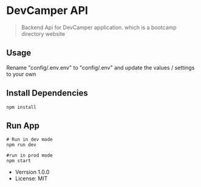 # DevCamper API

> Backend Api for DevCamper application. which is a bootcamp directory website

## Usage

Rename "config/.env.env" to "config/.env" and update the values / settings to your own

## Install Dependencies
```
npm install
```
## Run App
```
# Run in dev mode
npm run dev

#run in prod mode
npm start
```

- Verrsion 1.0.0
- License: MIT
